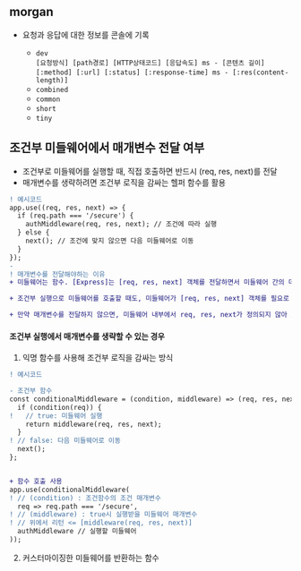 ## morgan

-  요청과 응답에 대한 정보를 콘솔에 기록

   -  `dev`\
      `[요청방식] [path경로] [HTTP상태코드] [응답속도] ms - [콘텐츠 길이]`\
      `[:method] [:url] [:status] [:response-time] ms - [:res(content-length)]`
   -  `combined`
   -  `common`
   -  `short`
   -  `tiny`

## 조건부 미들웨어에서 매개변수 전달 여부

-  조건부로 미들웨어를 실행할 때, 직접 호출하면 반드시 (req, res, next)를 전달
-  매개변수를 생략하려면 조건부 로직을 감싸는 헬퍼 함수를 활용

```diff
! 예시코드
app.use((req, res, next) => {
  if (req.path === '/secure') {
    authMiddleware(req, res, next); // 조건에 따라 실행
  } else {
    next(); // 조건에 맞지 않으면 다음 미들웨어로 이동
  }
});
-
! 매개변수를 전달해야하는 이유
+ 미들웨어는 함수. [Express]는 [req, res, next] 객체를 전달하면서 미들웨어 간의 데이터 흐름을 관리

+ 조건부 실행으로 미들웨어를 호출할 때도, 미들웨어가 [req, res, next] 객체를 필요로 하기 때문에 반드시 매개변수를 전달해야함

+ 만약 매개변수를 전달하지 않으면, 미들웨어 내부에서 req, res, next가 정의되지 않아 오류가 발생

```

#### 조건부 실행에서 매개변수를 생략할 수 있는 경우

1. 익명 함수를 사용해 조건부 로직을 감싸는 방식

```diff
! 예시코드

- 조건부 함수
const conditionalMiddleware = (condition, middleware) => (req, res, next) => {
  if (condition(req)) {
!   // true: 미들웨어 실행
    return middleware(req, res, next);
  }
! // false: 다음 미들웨어로 이동
  next();
};


+ 함수 호출 사용
app.use(conditionalMiddleware(
! // (condition) : 조건함수의 조건 매개변수
  req => req.path === '/secure',
! // (middleware) : true시 실행받을 미들웨어 매개변수
! // 위에서 리턴 <= [middleware(req, res, next)]
  authMiddleware // 실행할 미들웨어
));
```

2. 커스터마이징한 미들웨어를 반환하는 함수
